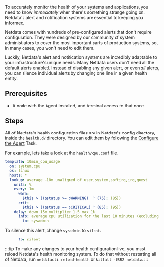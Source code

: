 <!--
title: "Silence Alerts"
sidebar_label: "Silence Alerts"
custom_edit_url: "https://github.com/netdata/netdata/blob/master/docs/tasks/alerting/silence-alerts.md"
learn_status: "Published"
sidebar_position: 10
learn_topic_type: "Tasks"
learn_rel_path: "alerting"
learn_docs_purpose: "Instructions on how to silence an alert"
-->

To accurately monitor the health of your systems and applications, you need to know _immediately_ when there's something
strange going on. Netdata's alert and notification systems are essential to keeping you informed.

Netdata comes with hundreds of pre-configured alerts that don't require configuration. They were designed by our
community of system administrators to cover the most important parts of production systems, so, in many cases, you won't
need to edit them.

Luckily, Netdata's alert and notification systems are incredibly adaptable to your infrastructure's unique needs.
Many Netdata users don't need all the default alerts enabled. Instead of disabling any given alert, or even _all_
alerts, you can silence individual alerts by changing one line in a given health entity.

## Prerequisites

- A node with the Agent installed, and terminal access to that node

## Steps

All of Netdata's health configuration files are in Netdata's config directory, inside the `health.d/` directory. You can
edit them by following
the [Configure the Agent](https://github.com/netdata/netdata/blob/master/docs/tasks/general-configuration/configure-the-agent.md)
Task.

For example, lets take a look at the `health/cpu.conf` file.

```yaml
template: 10min_cpu_usage
  on: system.cpu
  os: linux
  hosts: *
  lookup: average -10m unaligned of user,system,softirq,irq,guest
    units: %
    every: 1m
      warn:
        $this > (($status >= $WARNING)  ? (75): (85))
      crit:
        $this > (($status == $CRITICAL) ? (85): (95))
    delay: down 15m multiplier 1.5 max 1h
      info: average cpu utilization for the last 10 minutes (excluding iowait, nice and steal)
        to: sysadmin
```

To silence this alert, change `sysadmin` to `silent`.

```yaml
      to: silent
```

:::tip
To make any changes to your health configuration live, you must reload Netdata's health monitoring system. To do that
without restarting all of Netdata, run `netdatacli reload-health` or `killall -USR2 netdata`.
:::
